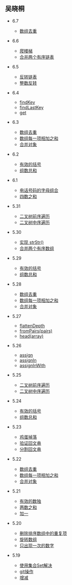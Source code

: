 ## 吴晓桐
- 6.7
  - [数组去重](https://leetcode-cn.com/leetbook/read/top-interview-questions-easy/x21ib6/)
- 6.6
  - [爬楼梯](https://leetcode-cn.com/problems/climbing-stairs/)
  - ​[合并两个有序链表](https://leetcode-cn.com/problems/merge-two-sorted-lists/)

- 6.5
  - [反转链表](https://leetcode-cn.com/problems/reverse-linked-list/submissions/)
  - [整数反转](https://leetcode-cn.com/problems/reverse-integer/)
- 6.4
  - [findKey](https://www.lodashjs.com/docs/lodash.findKey)
  - [findLastKey](https://www.lodashjs.com/docs/lodash.findLastKey)
  - [get](https://www.lodashjs.com/docs/lodash.get)
- 6.3
   - [数组去重](https://leetcode-cn.com/leetbook/read/top-interview-questions-easy/x21ib6/)
   - [数组每一项相加之和](https://leetcode-cn.com/leetbook/read/top-interview-questions-easy/x2skh7/)
   - [合并对象](https://leetcode-cn.com/leetbook/read/top-interview-questions/xm0u83/)
- 6.2
   - [有效的括号](https://leetcode-cn.com/problems/valid-parentheses/solution/valid-parentheses-fu-zhu-zhan-fa-by-jin407891080/)
   - [组数总和](https://leetcode-cn.com/problems/combination-sum/solution/zu-he-zong-he-by-leetcode-solution/)
- 6.1
  - [电话号码的字母组合](https://leetcode-cn.com/problems/letter-combinations-of-a-phone-number/)
   - [四数之和](https://leetcode-cn.com/problems/4sum/)
- 5.31
   - [二叉树前序遍历](https://leetcode-cn.com/leetbook/read/data-structure-binary-tree/xeywh5/)
   - [二叉树中序遍历](https://leetcode-cn.com/leetbook/read/data-structure-binary-tree/xecaj6/)
- 5.30
    - [实现 strStr()](https://leetcode-cn.com/problems/implement-strstr/)
    - ​[合并两个有序数组](https://leetcode-cn.com/problems/merge-sorted-array/)
- 5.29
    - [有效的括号](https://leetcode-cn.com/problems/valid-parentheses/solution/valid-parentheses-fu-zhu-zhan-fa-by-jin407891080/)
    - [组数总和](https://leetcode-cn.com/problems/combination-sum/solution/zu-he-zong-he-by-leetcode-solution/)
- 5.28
   - [数组去重](https://leetcode-cn.com/leetbook/read/top-interview-questions-easy/x21ib6/)
   - [数组每一项相加之和](https://leetcode-cn.com/leetbook/read/top-interview-questions-easy/x2skh7/)
   - [合并对象](https://leetcode-cn.com/leetbook/read/top-interview-questions/xm0u83/)
- 5.27
   - [flattenDepth](https://www.lodashjs.com/docs/lodash.flattenDepth)
   - [fromPairs(pairs)](https://www.lodashjs.com/docs/lodash.fromPairs)
   - [head(array)](https://www.lodashjs.com/docs/lodash.head)
- 5.26
   - [assign](https://www.lodashjs.com/docs/lodash.assign)
   - [assignIn](https://www.lodashjs.com/docs/lodash.assignIn)
   - [assignInWith](https://www.lodashjs.com/docs/lodash.assignInWith)
- 5.25
    - [二叉树前序遍历](https://leetcode-cn.com/leetbook/read/data-structure-binary-tree/xeywh5/)
    - [二叉树中序遍历](https://leetcode-cn.com/leetbook/read/data-structure-binary-tree/xecaj6/)
- 5.24
  - [有效的括号](https://leetcode-cn.com/problems/valid-parentheses/solution/valid-parentheses-fu-zhu-zhan-fa-by-jin407891080/)
   - [组数总和](https://leetcode-cn.com/problems/combination-sum/solution/zu-he-zong-he-by-leetcode-solution/)
- 5.23
    - [鸡蛋掉落](https://leetcode-cn.com/leetbook/read/top-interview-questions/xmup75/)
    - [验证回文串](https://leetcode-cn.com/leetbook/read/top-interview-questions/xah8k6/)
    - [分割回文串](https://leetcode-cn.com/leetbook/read/top-interview-questions/xaxi62/)
- 5.22
    - [数组去重](https://leetcode-cn.com/leetbook/read/top-interview-questions-easy/x21ib6/)
    - [数组每一项相加之和](https://leetcode-cn.com/leetbook/read/top-interview-questions-easy/x2skh7/)
    - [合并对象](https://leetcode-cn.com/leetbook/read/top-interview-questions/xm0u83/)
- 5.21 
    - [有效的数独](https://leetcode-cn.com/leetbook/read/top-interview-questions-easy/x2gy9m/)
    - [两数之和](https://leetcode-cn.com/leetbook/read/top-interview-questions-easy/x2jrse/)
    - [加一](https://leetcode-cn.com/leetbook/read/top-interview-questions-easy/x2cv1c/)
- 5.20
    - [删除排序数组中的重复项](https://leetcode-cn.com/leetbook/read/top-interview-questions-easy/x2gy9m/)
    - [旋转数组](https://leetcode-cn.com/leetbook/read/top-interview-questions-easy/x2skh7/)
    - [只出现一次的数字](https://leetcode-cn.com/leetbook/read/top-interview-questions-easy/x21ib6/)
    
- 5.19
    - [使用集合Set解决](https://leetcode-cn.com/leetbook/read/top-interview-questions/xm0u83/)
    - [git操作](https://jasonandjay.github.io/study/zh/standard/Start.html#git%E7%8E%AF%E5%A2%83)
    - [增减](https://leetcode-cn.com/leetbook/read/top-interview-questions-easy/x2cv1c/)
